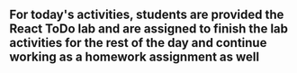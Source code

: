 ## For today's activities, students are provided the React ToDo lab and are assigned to finish the lab activities for the rest of the day and continue working as a homework assignment as well
